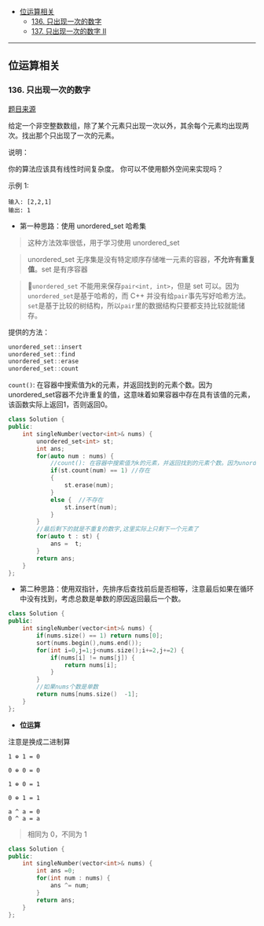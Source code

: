 
- [位运算相关](#位运算相关)
  - [136. 只出现一次的数字](#136-只出现一次的数字)
  - [137. 只出现一次的数字 II](#137-只出现一次的数字-ii)

--------

## 位运算相关

### 136. 只出现一次的数字

[题目来源](https://leetcode-cn.com/problems/single-number/)

给定一个非空整数数组，除了某个元素只出现一次以外，其余每个元素均出现两次。找出那个只出现了一次的元素。

说明：

你的算法应该具有线性时间复杂度。 你可以不使用额外空间来实现吗？

示例 1:
```
输入: [2,2,1]
输出: 1
```

- 第一种思路：使用 unordered_set 哈希集

> 这种方法效率很低，用于学习使用 unordered_set

> unordered_set 无序集是没有特定顺序存储唯一元素的容器，**不允许有重复值**。set 是有序容器

> `unordered_set` 不能用来保存`pair<int, int>`，但是 set 可以。因为`unordered_set`是基于哈希的，而 C++ 并没有给`pair`事先写好哈希方法。`set`是基于比较的树结构，所以`pair`里的数据结构只要都支持比较就能储存。 

提供的方法：

```cpp
unordered_set::insert
unordered_set::find
unordered_set::erase
unordered_set::count
```
`count()`: 在容器中搜索值为k的元素，并返回找到的元素个数。因为unordered_set容器不允许重复的值，这意味着如果容器中存在具有该值的元素，该函数实际上返回1，否则返回0。

```cpp
class Solution {
public:
    int singleNumber(vector<int>& nums) {
        unordered_set<int> st;
        int ans;
        for(auto num : nums) {
            //count(): 在容器中搜索值为k的元素，并返回找到的元素个数。因为unordered_set容器不允许重复的值，这意味着如果容器中存在具有该值的元素，该函数实际上返回1，否则返回0。
            if(st.count(num) == 1) //存在
            {
                st.erase(num);
            }
            else {  //不存在
                st.insert(num);
            }
        }
        //最后剩下的就是不重复的数字,这里实际上只剩下一个元素了
        for(auto t : st) {
            ans =  t;
        }
        return ans;
    }
};
```

- 第二种思路：使用双指针，先排序后查找前后是否相等，注意最后如果在循环中没有找到，考虑总数是单数的原因返回最后一个数。

```cpp
class Solution {
public:
    int singleNumber(vector<int>& nums) {
        if(nums.size() == 1) return nums[0];
        sort(nums.begin(),nums.end());
        for(int i=0,j=1;j<nums.size();i+=2,j+=2) {
            if(nums[i] != nums[j]) {
                return nums[i];
            }
        }
        //如果nums个数是单数
        return nums[nums.size()  -1];
    }
};
```

- **位运算**

注意是换成二进制算

```
1 ⊕ 1 = 0

0 ⊕ 0 = 0

1 ⊕ 0 = 1

0 ⊕ 1 = 1

a ^ a = 0
0 ^ a = a
```

> 相同为 0，不同为 1

```cpp
class Solution {
public:
    int singleNumber(vector<int>& nums) {
        int ans =0;
        for(int num : nums) {
            ans ^= num;
        }
        return ans;
    }
};
```


